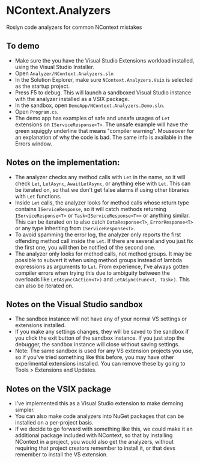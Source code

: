 # NContext.Analyzers

Roslyn code analyzers for common NContext mistakes

## To demo

- Make sure the you have the Visual Studio Extensions workload installed, using the Visual Studio Installer.
- Open `Analyzer/NContext.Analyzers.sln`
- In the Solution Explorer, make sure `NContext.Analyzers.Vsix` is selected as the startup project.
- Press F5 to debug. This will launch a sandboxed Visual Studio instance with the analyzer installed as a VSIX package. 
- In the sandbox, open `DemoApp/NContext.Analyzers.Demo.sln`.
- Open `Program.cs`.
- The demo app has examples of safe and unsafe usages of `Let` extensions on `IServiceResponse<T>`.  The unsafe example will have the green squiggly underline that means "compiler warning". Mouseover for an explanation of why the code is bad. The same info is available in the Errors window.

## Notes on the implementation:
- The analyzer checks any method calls with `Let` in the name, so it will check `Let`, `LetAsync`, `AwaitLetAsync`, or anything else with `Let`.  This can be iterated on, so that we don't get false alarms if using other libraries with `Let` functions.
- Inside `Let` calls, the analyzer looks for method calls whose return type contains `IServiceResponse`, so it will catch methods returning `IServiceResponse<T>` or `Task<IServiceResponse<T>>` or anything similar.  This can be iterated on to also catch `DataResponse<T>`, `ErrorResponse<T>` or any type inheriting from `IServiceResponse<T>`.
- To avoid spamming the error log, the analyzer only reports the first offending method call inside the `Let`. If there are several and you just fix the first one, you will then be notified of the second one.
- The analyzer only looks for method calls, not method groups. It may be possible to subvert it when using method groups instead of lambda expressions as arguments to `Let`. From experience, I've always gotten compiler errors when trying this due to ambiguity between the overloads like `LetAsync(Action<T>)` and `LetAsync(Func<T, Task>)`. This can also be iterated on.

## Notes on the Visual Studio sandbox
- The sandbox instance will not have any of your normal VS settings or extensions installed.
- If you make any settings changes, they will be saved to the sandbox if you click the exit button of the sandbox instance.  If you just stop the debugger, the sandbox instance will close without saving settings.
- Note: The same sandbox is used for any VS extension projects you use, so if you've tried something like this before, you may have other experimental extensions installed. You can remove these by going to Tools > Extensions and Updates.

## Notes on the VSIX package
- I've implemented this as a Visual Studio extension to make demoing simpler.
- You can also make code analyzers into NuGet packages that can be installed on a per-project basis.
- If we decide to go forward with something like this, we could make it an additional package included with NContext, so that by installing NContext in a project, you would also get the analyzers, without requiring that project creators remember to install it, or that devs remember to install the VS extension.